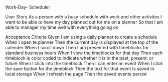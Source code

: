 Work-Day- Scheduler

User Story
As a person with a busy schedule with work and other activites
I want to be able to have my day planned out for me on a planner
So that i am able to manager my time well with everything going on

Acceptance Criteria
Given I am using a daily planner to create a schedule
When I open te planner
Then the current day is displayed at the top of the calender
When I scroll down
Then I am presented with timeblocks for standard business hours
When I view the timeblocks for that day
Then each timeblock is color coded to indicate whether it is in the past, present, or future
When I click into the timeblock
Then I can enter an event
When I click the save button for the timeblock
Then the text for that event is saved in local storage
When I refresh the page
Then the saved events persist
